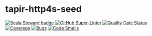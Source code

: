 # tapir-http4s-seed

[![Scala Steward badge](https://img.shields.io/badge/Scala_Steward-helping-blue.svg?style=flat&logo=data:image/png;base64,iVBORw0KGgoAAAANSUhEUgAAAA4AAAAQCAMAAAARSr4IAAAAVFBMVEUAAACHjojlOy5NWlrKzcYRKjGFjIbp293YycuLa3pYY2LSqql4f3pCUFTgSjNodYRmcXUsPD/NTTbjRS+2jomhgnzNc223cGvZS0HaSD0XLjbaSjElhIr+AAAAAXRSTlMAQObYZgAAAHlJREFUCNdNyosOwyAIhWHAQS1Vt7a77/3fcxxdmv0xwmckutAR1nkm4ggbyEcg/wWmlGLDAA3oL50xi6fk5ffZ3E2E3QfZDCcCN2YtbEWZt+Drc6u6rlqv7Uk0LdKqqr5rk2UCRXOk0vmQKGfc94nOJyQjouF9H/wCc9gECEYfONoAAAAASUVORK5CYII=)](https://scala-steward.org)
[![GitHub Super-Linter](https://github.com/rodobarcaaa/tapir-http4s-seed/workflows/linter/badge.svg)](https://github.com/marketplace/actions/super-linter)
[![Quality Gate Status](https://sonarcloud.io/api/project_badges/measure?project=tapir-http4s-seed&metric=alert_status)](https://sonarcloud.io/summary/new_code?id=tapir-http4s-seed)
[![Coverage](https://sonarcloud.io/api/project_badges/measure?project=tapir-http4s-seed&metric=coverage)](https://sonarcloud.io/summary/new_code?id=tapir-http4s-seed)
[![Bugs](https://sonarcloud.io/api/project_badges/measure?project=tapir-http4s-seed&metric=bugs)](https://sonarcloud.io/summary/new_code?id=tapir-http4s-seed)
[![Code Smells](https://sonarcloud.io/api/project_badges/measure?project=tapir-http4s-seed&metric=code_smells)](https://sonarcloud.io/summary/new_code?id=tapir-http4s-seed)
